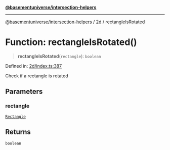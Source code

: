 [**@basementuniverse/intersection-helpers**](../../README.md)

***

[@basementuniverse/intersection-helpers](../../README.md) / [2d](../README.md) / rectangleIsRotated

# Function: rectangleIsRotated()

> **rectangleIsRotated**(`rectangle`): `boolean`

Defined in: [2d/index.ts:387](https://github.com/basementuniverse/intersection-helpers/blob/a748c1cf3d5365b189253eb2878888a254b5c3a1/src/2d/index.ts#L387)

Check if a rectangle is rotated

## Parameters

### rectangle

[`Rectangle`](../types/type-aliases/Rectangle.md)

## Returns

`boolean`
